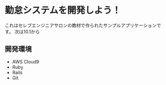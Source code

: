 # 勤怠システムを開発しよう！

これはセレブエンジニアサロンの教材で作られたサンプルアプリケーションです。
次は10.1から
## 開発環境

* AWS Cloud9
* Ruby
* Rails
* Git
